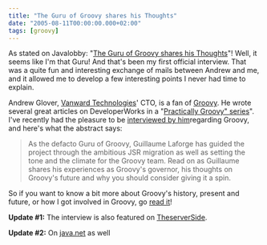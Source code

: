 ```yaml
---
title: "The Guru of Groovy shares his Thoughts"
date: "2005-08-11T00:00:00.000+02:00"
tags: [groovy]
---
```


As stated on Javalobby: "[The Guru of Groovy shares his Thoughts](http://javalobby.org/java/forums/t43566.html)"! Well, it seems like I'm that Guru! And that's been my first official interview. That was a quite fun and interesting exchange of mails between Andrew and me, and it allowed me to develop a few interesting points I never had time to explain.

Andrew Glover, [Vanward Technologies](http://www.vanwardtechnologies.com/welcome.php)' CTO, is a fan of [Groovy](http://groovy.codehaus.org/). He wrote several great articles on DeveloperWorks in a "[Practically Groovy" series](http://www-128.ibm.com/developerworks/views/java/libraryview.jsp?search_by=practically+groovy:)". I've recently had the pleasure to be [interviewed by him](http://www.vanwardtechnologies.com/glaforge01.php)regarding Groovy, and here's what the abstract says:

> As the defacto Guru of Groovy, Guillaume Laforge has guided the project through the ambitious JSR migration as well as setting the tone and the climate for the Groovy team. Read on as Guillaume shares his experiences as Groovy's governor, his thoughts on Groovy's future and why you should consider giving it a spin.

So if you want to know a bit more about Groovy's history, present and future, or how I got involved in Groovy, go [read it](http://www.vanwardtechnologies.com/glaforge01.php)!

**Update #1:** The interview is also featured on [TheserverSide](http://www.theserverside.com/news/thread.tss?thread_id=35851).

**Update #2:** On [java.net](http://today.java.net/pub/n/FutureofGroovyInt) as well
